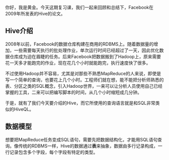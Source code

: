 你好，我是黄金。今天这期复习课，我们一起来回顾和总结下，Facebook在2009年所发表的Hive的论文。

## Hive介绍

2008年以前，Facebook的数据仓库构建在商用的RDBMS上。随着数据量的增加，一些需要每天执行的批处理作业，单次运行时间已经超过了一天，因此优化数据仓库成为迫在眉睫的任务。后来Facebook把数据搬到了Hadoop上，原来需要花一天多才能跑完的作业，现在花几个小时就能跑完，执行速度快了很多。

不过使用Hadoop并不容易，尤其是对那些不熟悉MapReduce的人来说，即使是写一个简单的查询，也要花上几个小时。工程师们就在想，能不能把分析师熟悉的表、分区之类的SQL概念，引入Hadoop世界，一来可以让分析人员使用自己已经掌握的工具，二来可以把编写脚本的时间，从几个小时缩短成几分钟。

于是，就有了我们今天要介绍的Hive，而它所使用的查询语言就是和SQL非常类似的HiveQL。

## 数据模型

想要把MapReduce任务变成SQL语句，需要先把数据结构化，才能用SQL语句查询。像传统的RDBMS一样，Hive的数据通过**表**来抽象，数据由多行记录构成，一行记录包含多个字段，每个字段有特定的类型。